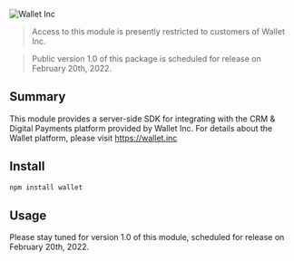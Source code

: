 ![Wallet Inc](https://resources.wallet.inc/logos/wallet-350x96.png)


> Access to this module is presently restricted to customers of Wallet Inc.

> Public version 1.0 of this package is scheduled for release on February 20th, 2022.

## Summary

This module provides a server-side SDK for integrating with the CRM & Digital Payments platform provided by Wallet Inc. For details about the Wallet platform, please visit https://wallet.inc

## Install

```bash
npm install wallet
```


## Usage

Please stay tuned for version 1.0 of this module, scheduled for release on February 20th, 2022. 
